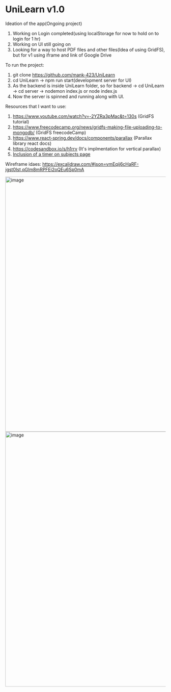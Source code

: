 # UniLearn v1.0
Ideation of the app(Ongoing project)
1. Working on Login completed(using localStorage for now to hold on to login for 1 hr)
2. Working on UI still going on
3. Looking for a way to host PDF files and other files(Idea of using GridFS), but for v1 using iframe and link of Google Drive

To run the project:
1. git clone https://github.com/mank-423/UniLearn
2. cd UniLearn -> npm run start(development server for UI)
3. As the backend is inside UniLearn folder, so for backend -> cd UniLearn -> cd server -> nodemon index.js or node index.js
4. Now the server is spinned and running along with UI.

Resources that I want to use:
1. https://www.youtube.com/watch?v=-2YZRa3pMac&t=130s (GridFS tutorial)
2. https://www.freecodecamp.org/news/gridfs-making-file-uploading-to-mongodb/ (GridFS freecodeCamp)
3. https://www.react-spring.dev/docs/components/parallax (Parallax library react docs)
4. https://codesandbox.io/s/h1rrv (It's implmentation for vertical parallax)
5. [Inclusion of a timer on subjects page](https://dev.to/yuridevat/how-to-create-a-timer-with-react-7b9)

Wireframe idaes: https://excalidraw.com/#json=vmEqij6cHaRF-jgst0Ist,qGlm8mRPFEi2oQEu6Sp0mA

<img width="800" alt="image" src="https://github.com/mank-423/UniLearn/assets/96490105/b4509167-84ad-4f81-8638-a73eefd3e381">

<img width="800" alt="image" src="https://github.com/mank-423/UniLearn/assets/96490105/56ecb1ec-b240-4655-a2e5-04dbdd552c8d">

